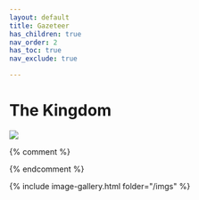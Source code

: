 ```yaml
---
layout: default
title: Gazeteer
has_children: true
nav_order: 2
has_toc: true
nav_exclude: true

---
```


# The Kingdom

![](https://i.imgur.com/JtHqB4t.png)

{% comment %}

{% endcomment %}

{% include image-gallery.html folder="/imgs" %}
